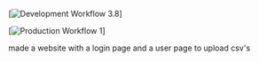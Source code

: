 [![Development Workflow 3.8](https://github.com/shail21p/final_flask/actions/workflows/dev.yml/badge.svg)]

[![Production Workflow 1](https://github.com/shail21p/final_flask/actions/workflows/prod.yml/badge.svg)]

made a website with a login page and a user page to upload csv's 